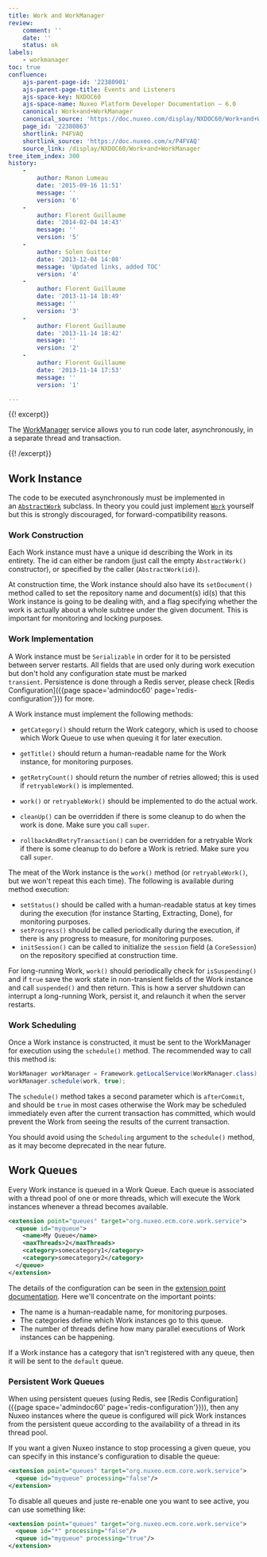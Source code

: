 ```yaml
---
title: Work and WorkManager
review:
    comment: ''
    date: ''
    status: ok
labels:
    - workmanager
toc: true
confluence:
    ajs-parent-page-id: '22380901'
    ajs-parent-page-title: Events and Listeners
    ajs-space-key: NXDOC60
    ajs-space-name: Nuxeo Platform Developer Documentation — 6.0
    canonical: Work+and+WorkManager
    canonical_source: 'https://doc.nuxeo.com/display/NXDOC60/Work+and+WorkManager'
    page_id: '22380863'
    shortlink: P4FVAQ
    shortlink_source: 'https://doc.nuxeo.com/x/P4FVAQ'
    source_link: /display/NXDOC60/Work+and+WorkManager
tree_item_index: 300
history:
    -
        author: Manon Lumeau
        date: '2015-09-16 11:51'
        message: ''
        version: '6'
    -
        author: Florent Guillaume
        date: '2014-02-04 14:43'
        message: ''
        version: '5'
    -
        author: Solen Guitter
        date: '2013-12-04 14:08'
        message: 'Updated links, added TOC'
        version: '4'
    -
        author: Florent Guillaume
        date: '2013-11-14 18:49'
        message: ''
        version: '3'
    -
        author: Florent Guillaume
        date: '2013-11-14 18:42'
        message: ''
        version: '2'
    -
        author: Florent Guillaume
        date: '2013-11-14 17:53'
        message: ''
        version: '1'

---
```

{{! excerpt}}

The [WorkManager](http://explorer.nuxeo.org/nuxeo/site/distribution/Nuxeo%20Platform-6.0/viewService/org.nuxeo.ecm.core.work.api.WorkManager) service allows you to run code later, asynchronously, in a separate thread and transaction.

{{! /excerpt}}

## Work Instance

The code to be executed asynchronously must be implemented in an&nbsp;[`AbstractWork`](http://community.nuxeo.com/api/nuxeo/release-5.8/javadoc/org/nuxeo/ecm/core/work/AbstractWork.html) subclass. In theory you could just implement&nbsp;[`Work`](http://community.nuxeo.com/api/nuxeo/release-5.8/javadoc/org/nuxeo/ecm/core/work/api/Work.html) yourself but this is strongly discouraged, for forward-compatibility reasons.

### Work Construction

Each Work instance must have a unique id describing the Work in its entirety. The id can either be random (just call the empty `AbstractWork()` constructor), or specified by the caller (`AbstractWork(id)`).

At construction time, the Work instance should also have its&nbsp;`setDocument()` method called to set the repository name and document(s) id(s) that this Work instance is going to be dealing with, and a flag specifying whether the work is actually about a whole subtree under the given document. This is important for monitoring and locking purposes.

### Work Implementation

A Work instance must be `Serializable` in order for it to be persisted between server restarts. All fields that are used only during work execution but don't hold any configuration state must be marked `transient`.&nbsp;Persistence is done through a Redis server, please check&nbsp;[Redis Configuration]({{page space='admindoc60' page='redis-configuration'}})&nbsp;for more.

A Work instance must implement the following methods:

*   `getCategory()` should return the Work category, which is used to choose which Work Queue to use when queuing it for later execution.&nbsp;

*   `getTitle()` should return a human-readable name for the Work instance,&nbsp;for monitoring purposes.

*   `getRetryCount()`&nbsp;should return the number of retries allowed; this is used if&nbsp;`retryableWork()`&nbsp;is implemented.

*   `work()` or `retryableWork()` should be implemented to do the actual work.

*   `cleanUp()` can be overridden if there is some cleanup to do when the work is done. Make sure you call `super`.

*   `rollbackAndRetryTransaction()` can be overridden for a&nbsp;retryable Work if there is some cleanup to do before a Work is retried. Make sure you call `super`.

The meat of the Work instance is the `work()`&nbsp;method (or `retryableWork()`, but we won't repeat this each time). The following is available during method execution:

*   `setStatus()` should be called with a human-readable status at key times during the execution (for instance Starting, Extracting, Done), for monitoring purposes.
*   `setProgress()` should be called periodically during the execution, if there is any progress to measure, for monitoring purposes.
*   `initSession()` can be called to initialize the `session` field (a `CoreSession`) on the repository specified at construction time.

For long-running Work, `work()` should periodically check for `isSuspending()` and if `true` save the work state in non-transient fields of the Work instance and call `suspended()` and then return. This is how a server shutdown can interrupt a long-running Work, persist it, and relaunch it when the server restarts.

### Work Scheduling

Once a Work instance is constructed, it must be sent to the WorkManager for execution using the `schedule()` method. The recommended way to call this method is:

```java
WorkManager workManager = Framework.getLocalService(WorkManager.class);
workManager.schedule(work, true);
```

The `schedule()` method takes a second parameter which is `afterCommit`, and should be `true` in most cases otherwise the Work may be scheduled immediately even after the current transaction has committed, which would prevent the Work from seeing the results of the current transaction.

You should avoid using the `Scheduling` argument to the&nbsp;`schedule()` method, as it may become deprecated in the near future.

## Work Queues

Every Work instance is queued in a Work Queue. Each queue is associated with a thread pool of one or more threads, which will execute the Work instances whenever a thread becomes available.

```xml
<extension point="queues" target="org.nuxeo.ecm.core.work.service">
  <queue id="myqueue">
    <name>My Queue</name>
    <maxThreads>2</maxThreads>
    <category>somecategory1</category>
    <category>somecategory2</category>
  </queue>
</extension>
```

The details of the configuration can be seen in the&nbsp;[extension point documentation](http://explorer.nuxeo.org/nuxeo/site/distribution/Nuxeo%20Platform-6.0/viewExtensionPoint/org.nuxeo.ecm.core.work.service--queues). Here we'll concentrate on the important points:

*   The name is a human-readable name, for monitoring purposes.
*   The categories define which Work instances go to this queue.
*   The number of threads define how many parallel executions of Work instances can be happening.

If a Work instance has a category that isn't registered with any queue, then it will be sent to the `default` queue.

### Persistent Work Queues

When using persistent queues (using Redis, see&nbsp;[Redis Configuration]({{page space='admindoc60' page='redis-configuration'}})), then any Nuxeo instances where the queue is configured will pick Work instances from the persistent queue according to the availability of a thread in its thread pool.

If you want a given Nuxeo instance to stop processing a given queue, you can specify in this instance's configuration to disable the queue:

```xml
<extension point="queues" target="org.nuxeo.ecm.core.work.service">
  <queue id="myqueue" processing="false"/>
</extension>
```

To disable all queues and juste re-enable one you want to see active, you can use something like:

```xml
<extension point="queues" target="org.nuxeo.ecm.core.work.service">
  <queue id="*" processing="false"/>
  <queue id="myqueue" processing="true"/>
</extension>
```
